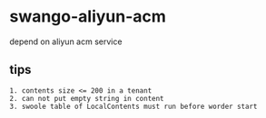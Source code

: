 # swango-aliyun-acm
depend on aliyun acm service
## tips
```
1. contents size <= 200 in a tenant
2. can not put empty string in content
3. swoole table of LocalContents must run before worder start
```
